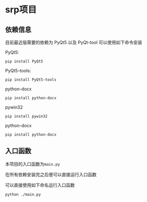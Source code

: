 # srp项目
## 依赖信息
目前最近版需要的依赖为 PyQt5 以及 PyQt-tool
可以使用如下命令安装

PyQt5:
```commandline
pip install PyQt5
```
PyQt5-tools:
```commandline
pip install PyQt5-tools
```

python-docx
```commandline
pip install python-docx
```

pywin32
```commandline
pip install pywin32
```

python-docx
```commandline
pip install python-docx
```


## 入口函数
本项目的入口函数为`main.py`

在所有依赖安装完之后便可以直接运行入口函数

可以直接使用如下命名运行入口函数
```commandline
python ./main.py
```